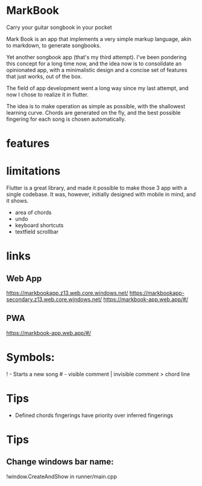 # MarkBook
Carry your guitar songbook in your pocket

Mark Book is an app that implements a very simple markup language, akin to markdown, to generate songbooks.

Yet another songbook app (that's my third attempt). I've been pondering this concept for a long time now, and the idea now is to consolidate an opinionated app, with a minimalistic design and a concise set of features that just works, out of the box.

The field of app development went a long way since my last attempt, and now I chose to realize it in flutter.

The idea is to make operation as simple as possible, with the shallowest learning curve. Chords are generated on the fly, and the best possible fingering for each song is chosen automatically.

# features

# limitations

Flutter is a great library, and made it possible to make those 3 app with a single codebase. It was, however, initially designed with mobile in mind, and it shows.

- area of chords
- undo
- keyboard shortcuts
- textfield scrollbar


# links

## Web App

https://markbookapp.z13.web.core.windows.net/
https://markbookapp-secondary.z13.web.core.windows.net/
https://markbook-app.web.app/#/

## PWA
https://markbook-app.web.app/#/

# Symbols:

! - Starts a new song
\# - visible comment
| invisible comment
\> chord line

# Tips

- Defined chords fingerings have priority over inferred fingerings

# Tips

## Change windows bar name:
!window.CreateAndShow in runner/main.cpp


